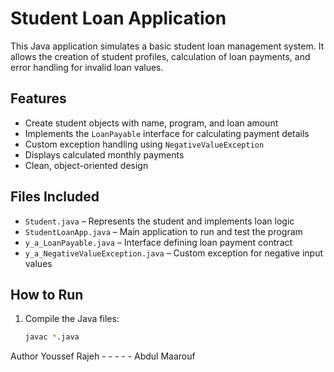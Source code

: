 # Student Loan Application

This Java application simulates a basic student loan management system. It allows the creation of student profiles, calculation of loan payments, and error handling for invalid loan values.

## Features

- Create student objects with name, program, and loan amount
- Implements the `LoanPayable` interface for calculating payment details
- Custom exception handling using `NegativeValueException`
- Displays calculated monthly payments
- Clean, object-oriented design

## Files Included

- `Student.java` – Represents the student and implements loan logic  
- `StudentLoanApp.java` – Main application to run and test the program  
- `y_a_LoanPayable.java` – Interface defining loan payment contract  
- `y_a_NegativeValueException.java` – Custom exception for negative input values  

## How to Run

1. Compile the Java files:
   ```bash
   javac *.java
Author
Youssef Rajeh - - - - -
Abdul Maarouf
